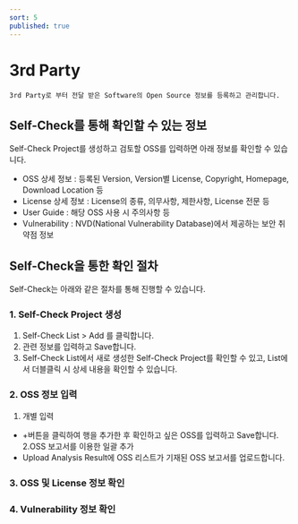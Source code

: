 ```yaml
---
sort: 5
published: true
---
```

# 3rd Party
```note
3rd Party로 부터 전달 받은 Software의 Open Source 정보를 등록하고 관리합니다.
```

## Self-Check를 통해 확인할 수 있는 정보

Self-Check Project를 생성하고 검토할 OSS를 입력하면 아래 정보를 확인할 수 있습니다.
- OSS 상세 정보 : 등록된 Version, Version별 License, Copyright, Homepage, Download Location 등
- License 상세 정보 : License의 종류, 의무사항, 제한사항, License 전문 등
- User Guide : 해당 OSS 사용 시 주의사항 등
- Vulnerability : NVD(National Vulnerability Database)에서 제공하는 보안 취약점 정보

## Self-Check을 통한 확인 절차
Self-Check는 아래와 같은 절차를 통해 진행할 수 있습니다.

### 1. Self-Check Project 생성
1. Self-Check List > Add 를 클릭합니다.
2. 관련 정보를 입력하고 Save합니다.
3. Self-Check List에서 새로 생성한 Self-Check Project를 확인할 수 있고, List에서 더블클릭 시 상세 내용을 확인할 수 있습니다.

### 2. OSS 정보 입력
1. 개별 입력
- +버튼을 클릭하여 행을 추가한 후 확인하고 싶은 OSS를 입력하고 Save합니다.
2.OSS 보고서를 이용한 일괄 추가
- Upload Analysis Result에 OSS 리스트가 기재된 OSS 보고서를 업로드합니다. 
 
### 3. OSS 및 License 정보 확인

### 4. Vulnerability 정보 확인


